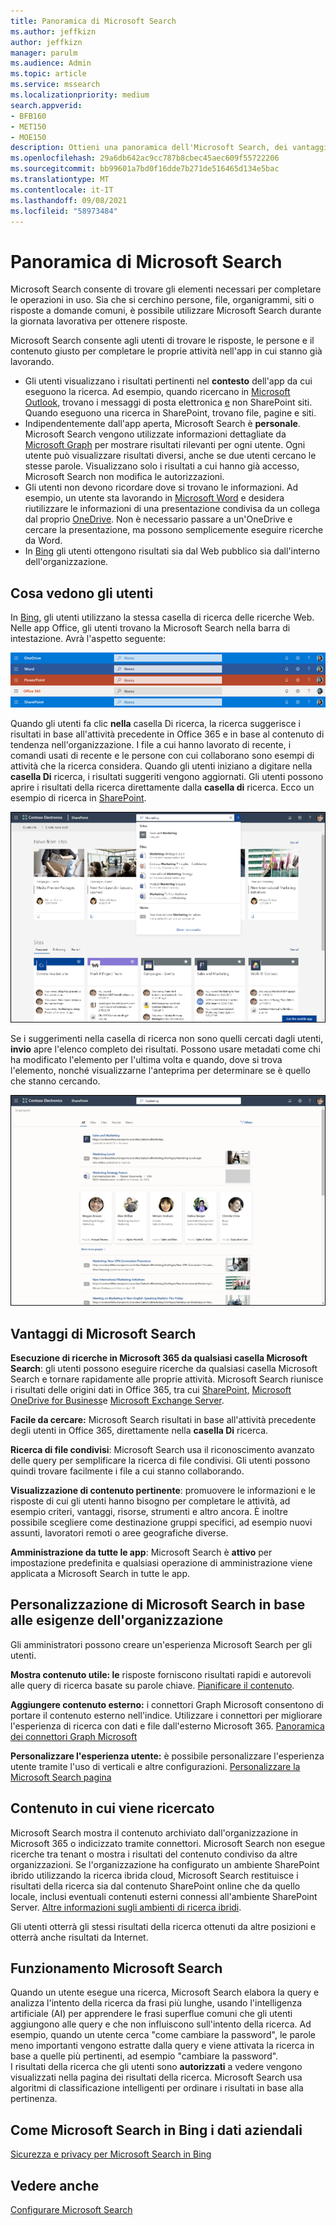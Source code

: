 ```yaml
---
title: Panoramica di Microsoft Search
ms.author: jeffkizn
author: jeffkizn
manager: parulm
ms.audience: Admin
ms.topic: article
ms.service: mssearch
ms.localizationpriority: medium
search.appverid:
- BFB160
- MET150
- MOE150
description: Ottieni una panoramica dell'Microsoft Search, dei vantaggi e delle app che supportano Microsoft Search.
ms.openlocfilehash: 29a6db642ac9cc787b8cbec45aec609f55722206
ms.sourcegitcommit: bb99601a7bd0f16dde7b271de516465d134e5bac
ms.translationtype: MT
ms.contentlocale: it-IT
ms.lasthandoff: 09/08/2021
ms.locfileid: "58973484"
---
```

# <a name="overview-of-microsoft-search"></a>Panoramica di Microsoft Search

Microsoft Search consente di trovare gli elementi necessari per completare le operazioni in uso. Sia che si cerchino persone, file, organigrammi, siti o risposte a domande comuni, è possibile utilizzare Microsoft Search durante la giornata lavorativa per ottenere risposte.

Microsoft Search consente agli utenti di trovare le risposte, le persone e il contenuto giusto per completare le proprie attività nell'app in cui stanno già lavorando.

- Gli utenti visualizzano i risultati pertinenti nel **contesto** dell'app da cui eseguono la ricerca. Ad esempio, quando ricercano in [Microsoft Outlook](https://www.microsoft.com/outlook), trovano i messaggi di posta elettronica [e](http://sharepoint.com/) non SharePoint siti. Quando eseguono una ricerca in SharePoint, trovano file, pagine e siti.
- Indipendentemente dall'app aperta, Microsoft Search è **personale**. Microsoft Search vengono utilizzate informazioni dettagliate da [Microsoft Graph](https://developer.microsoft.com/graph/) per mostrare risultati rilevanti per ogni utente. Ogni utente può visualizzare risultati diversi, anche se due utenti cercano le stesse parole. Visualizzano solo i risultati a cui hanno già accesso, Microsoft Search non modifica le autorizzazioni.
- Gli utenti non devono ricordare dove si trovano le informazioni. Ad esempio, un utente sta lavorando in [Microsoft Word](https://products.office.com/word) e desidera riutilizzare le informazioni di una presentazione condivisa da un collega dal proprio [OneDrive](https://onedrive.live.com/about/). Non è necessario passare a un'OneDrive e cercare la presentazione, ma possono semplicemente eseguire ricerche da Word.
- In [Bing](https://bing.com) gli utenti ottengono risultati sia dal Web pubblico sia dall'interno dell'organizzazione.

## <a name="what-users-see"></a>Cosa vedono gli utenti

In [Bing](https://bing.com), gli utenti utilizzano la stessa casella di ricerca delle ricerche Web. Nelle app Office, gli utenti trovano la Microsoft Search nella barra di intestazione. Avrà l'aspetto seguente:

![Screenshot delle finestre dell'app con Microsoft Search nella barra di intestazione.](media/Headings_520.png)

Quando gli utenti fa clic **nella** casella Di ricerca, la ricerca suggerisce i risultati in base all'attività precedente in Office 365 e in base al contenuto di tendenza nell'organizzazione. I file a cui hanno lavorato di recente, i comandi usati di recente e le persone con cui collaborano sono esempi di attività che la ricerca considera. Quando gli utenti iniziano a digitare nella **casella Di** ricerca, i risultati suggeriti vengono aggiornati. Gli utenti possono aprire i risultati della ricerca direttamente dalla **casella di** ricerca. Ecco un esempio di ricerca in [SharePoint](http://sharepoint.com/).

![Screenshot della casella Microsoft Search con una query e risultati suggeriti.](media/SERP_text_520.png)

Se i suggerimenti nella casella di ricerca non sono quelli cercati dagli utenti, **invio** apre l'elenco completo dei risultati. Possono usare metadati come chi ha modificato l'elemento per l'ultima volta e quando, dove si trova l'elemento, nonché visualizzarne l'anteprima per determinare se è quello che stanno cercando.

![Screenshot della pagina dei Microsoft Search risultati.](media/search_box.png)

## <a name="benefits-of-microsoft-search"></a>Vantaggi di Microsoft Search

**Esecuzione di ricerche in Microsoft 365 da qualsiasi casella Microsoft Search**: gli utenti possono eseguire ricerche da qualsiasi casella Microsoft Search e tornare rapidamente alle proprie attività. Microsoft Search riunisce i risultati delle origini dati in Office 365, tra cui [SharePoint,](http://sharepoint.com/) [Microsoft OneDrive for Business](https://onedrive.live.com/about/business/)e [Microsoft Exchange Server](https://products.office.com/exchange/microsoft-exchange-server).

**Facile da cercare:** Microsoft Search risultati in base all'attività precedente degli utenti in Office 365, direttamente nella **casella Di** ricerca.

**Ricerca di file condivisi**: Microsoft Search usa il riconoscimento avanzato delle query per semplificare la ricerca di file condivisi. Gli utenti possono quindi trovare facilmente i file a cui stanno collaborando.

**Visualizzazione di contenuto pertinente**: promuovere le informazioni e le risposte di cui gli utenti hanno bisogno per completare le attività, ad esempio criteri, vantaggi, risorse, strumenti e altro ancora. È inoltre possibile scegliere come destinazione gruppi specifici, ad esempio nuovi assunti, lavoratori remoti o aree geografiche diverse.

**Amministrazione da tutte le app**: Microsoft Search è **attivo** per impostazione predefinita e qualsiasi operazione di amministrazione viene applicata a Microsoft Search in tutte le app.

## <a name="tailoring-microsoft-search-to-your-organization"></a>Personalizzazione di Microsoft Search in base alle esigenze dell'organizzazione

Gli amministratori possono creare un'esperienza Microsoft Search per gli utenti.

**Mostra contenuto utile: le** risposte forniscono risultati rapidi e autorevoli alle query di ricerca basate su parole chiave. [Pianificare il contenuto](plan-your-content.md).

**Aggiungere contenuto esterno:** i connettori Graph Microsoft consentono di portare il contenuto esterno nell'indice. Utilizzare i connettori per migliorare l'esperienza di ricerca con dati e file dall'esterno Microsoft 365. [Panoramica dei connettori Graph Microsoft](connectors-overview.md)

**Personalizzare l'esperienza utente:** è possibile personalizzare l'esperienza utente tramite l'uso di verticali e altre configurazioni. [Personalizzare la Microsoft Search pagina](customize-search-page.md)

## <a name="what-content-is-searched"></a>Contenuto in cui viene ricercato

Microsoft Search mostra il contenuto archiviato dall'organizzazione in Microsoft 365 o indicizzato tramite connettori. Microsoft Search non esegue ricerche tra tenant o mostra i risultati del contenuto condiviso da altre organizzazioni. Se l'organizzazione ha configurato un ambiente SharePoint ibrido utilizzando la ricerca ibrida cloud, Microsoft Search restituisce i risultati della ricerca sia dal contenuto SharePoint online che da quello locale, inclusi eventuali contenuti esterni connessi all'ambiente SharePoint Server. [Altre informazioni sugli ambienti di ricerca ibridi](/sharepoint/hybrid/learn-about-cloud-hybrid-search-for-sharepoint).

Gli utenti otterrà gli stessi risultati della ricerca ottenuti da altre posizioni e otterrà anche risultati da Internet.

## <a name="how-microsoft-search-works"></a>Funzionamento Microsoft Search

Quando un utente esegue una ricerca, Microsoft Search elabora la query e analizza l'intento della ricerca da frasi più lunghe, usando l'intelligenza artificiale (AI) per apprendere le frasi superflue comuni che gli utenti aggiungono alle query e che non influiscono sull'intento della ricerca. Ad esempio, quando un utente cerca "come cambiare la password", le parole meno importanti vengono estratte dalla query e viene attivata la ricerca in base a quelle più pertinenti, ad esempio "cambiare la password".  
I risultati della ricerca che gli utenti sono **autorizzati** a vedere vengono visualizzati nella pagina dei risultati della ricerca. Microsoft Search usa algoritmi di classificazione intelligenti per ordinare i risultati in base alla pertinenza.

## <a name="how-microsoft-search-in-bing-protects-your-company-data"></a>Come Microsoft Search in Bing i dati aziendali

[Sicurezza e privacy per Microsoft Search in Bing](security-for-search.md)

## <a name="see-also"></a>Vedere anche

[Configurare Microsoft Search](setup-microsoft-search.md)